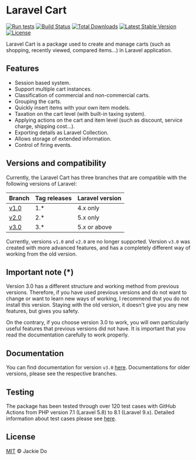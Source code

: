 # Laravel Cart

[![Run tests](https://github.com/JackieDo/Laravel-Cart/actions/workflows/run-tests.yml/badge.svg?branch=v3.0)](https://github.com/JackieDo/Laravel-Cart/actions/workflows/run-tests.yml)
[![Build Status](https://api.travis-ci.org/JackieDo/Laravel-Cart.svg?branch=v3.0)](https://travis-ci.org/JackieDo/Laravel-Cart)
[![Total Downloads](https://poser.pugx.org/jackiedo/cart/downloads)](https://packagist.org/packages/jackiedo/cart)
[![Latest Stable Version](https://poser.pugx.org/jackiedo/cart/v/stable)](https://packagist.org/packages/jackiedo/cart)
[![License](https://poser.pugx.org/jackiedo/cart/license)](https://packagist.org/packages/jackiedo/cart)

Laravel Cart is a package used to create and manage carts (such as shopping, recently viewed, compared items...) in Laravel application.

## Features
- Session based system.
- Support multiple cart instances.
- Classification of commercial and non-commercial carts.
- Grouping the carts.
- Quickly insert items with your own item models.
- Taxation on the cart level (with built-in taxing system).
- Applying actions on the cart and item level (such as discount, service charge, shipping cost...).
- Exporting details as Laravel Collection.
- Allows storage of extended information.
- Control of firing events.

## Versions and compatibility
Currently, the Laravel Cart has three branches that are compatible with the following versions of Laravel:

| Branch                                                     | Tag releases | Laravel version  |
| ---------------------------------------------------------- | ------------ | ---------------- |
| [v1.0](https://github.com/JackieDo/Laravel-Cart/tree/v1.0) | 1.*          | 4.x only         |
| [v2.0](https://github.com/JackieDo/Laravel-Cart/tree/v2.0) | 2.*          | 5.x only         |
| [v3.0](https://github.com/JackieDo/Laravel-Cart/tree/v3.0) | 3.*          | 5.x or above     |

Currently, versions `v1.0` and `v2.0` are no longer supported. Version `v3.0` was created with more advanced features, and has a completely different way of working from the old version.

## Important note (*)
Version 3.0 has a different structure and working method from previous versions. Therefore, if you have used previous versions and do not want to change or want to learn new ways of working, I recommend that you do not install this version. Staying with the old version, it doesn't give you any new features, but gives you safety.

On the contrary, if you choose version 3.0 to work, you will own particularly useful features that previous versions did not have. It is important that you read the documentation carefully to work properly.

## Documentation
You can find documentation for version `v3.0` [here](https://jackiedo.github.io/Laravel-Cart). Documentations for older versions, please see the respective branches.

## Testing
The package has been tested through over 120 test cases with GitHub Actions from PHP version 7.1 (Laravel 5.8) to 8.1 (Laravel 9.x). Detailed information about test cases please see [here](https://github.com/JackieDo/Laravel-Cart/actions/workflows/run-tests.yml).

## License
[MIT](LICENSE) © Jackie Do
